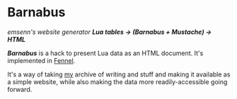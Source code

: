# Barnabus
*emsenn's website generator*
***Lua tables -> (Barnabus + Mustache) -> HTML***

***Barnabus*** is a hack to present Lua data as an HTML document.
It's implemented in [Fennel][fennel].


It's a way of taking [my][emsenn] archive of writing and stuff and making it
available as a simple website, while also making the data more readily-accessible
going forward.

[emsenn]: https://emsenn.net
[fennel]: https://fennel-lang.org
[html]: https://en.wikipedia.org/wiki/HTML
[lua]: https://lua.org
[toml]: https://github.com/toml-lang/toml/blob/master/README.md#TOML
